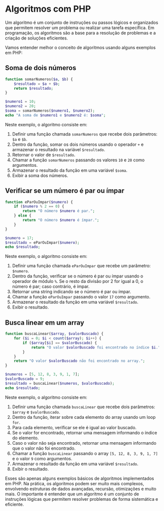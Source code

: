 # Algoritmos com PHP

Um algoritmo é um conjunto de instruções ou passos lógicos e organizados que permitem resolver um problema ou realizar uma tarefa específica. Em programação, os algoritmos são a base para a resolução de problemas e a criação de soluções eficientes.

Vamos entender melhor o conceito de algoritmos usando alguns exemplos em PHP:

## Soma de dois números

```php
function somarNumeros($a, $b) {
    $resultado = $a + $b;
    return $resultado;
}

$numero1 = 10;
$numero2 = 20;
$soma = somarNumeros($numero1, $numero2);
echo "A soma de $numero1 e $numero2 é: $soma";
```

Neste exemplo, o algoritmo consiste em:
1. Definir uma função chamada `somarNumeros` que recebe dois parâmetros: `$a` e `$b`.
2. Dentro da função, somar os dois números usando o operador `+` e armazenar o resultado na variável `$resultado`.
3. Retornar o valor de `$resultado`.
4. Chamar a função `somarNumeros` passando os valores `10` e `20` como argumentos.
5. Armazenar o resultado da função em uma variável `$soma`.
6. Exibir a soma dos números.

## Verificar se um número é par ou ímpar

```php
function eParOuImpar($numero) {
    if ($numero % 2 == 0) {
        return "O número $numero é par.";
    } else {
        return "O número $numero é ímpar.";
    }
}

$numero = 17;
$resultado = eParOuImpar($numero);
echo $resultado;
```

Neste exemplo, o algoritmo consiste em:
1. Definir uma função chamada `eParOuImpar` que recebe um parâmetro: `$numero`.
2. Dentro da função, verificar se o número é par ou ímpar usando o operador de módulo `%`. Se o resto da divisão por 2 for igual a 0, o número é par; caso contrário, é ímpar.
3. Retornar uma string indicando se o número é par ou ímpar.
4. Chamar a função `eParOuImpar` passando o valor `17` como argumento.
5. Armazenar o resultado da função em uma variável `$resultado`.
6. Exibir o resultado.

## Busca linear em um array

```php
function buscaLinear($array, $valorBuscado) {
    for ($i = 0; $i < count($array); $i++) {
        if ($array[$i] == $valorBuscado) {
            return "O valor $valorBuscado foi encontrado no índice $i.";
        }
    }
    return "O valor $valorBuscado não foi encontrado no array.";
}

$numeros = [5, 12, 8, 3, 9, 1, 7];
$valorBuscado = 9;
$resultado = buscaLinear($numeros, $valorBuscado);
echo $resultado;
```

Neste exemplo, o algoritmo consiste em:
1. Definir uma função chamada `buscaLinear` que recebe dois parâmetros: `$array` e `$valorBuscado`.
2. Dentro da função, iterar sobre cada elemento do array usando um loop `for`.
3. Para cada elemento, verificar se ele é igual ao valor buscado.
4. Se o valor for encontrado, retornar uma mensagem informando o índice do elemento.
5. Caso o valor não seja encontrado, retornar uma mensagem informando que o valor não foi encontrado.
6. Chamar a função `buscaLinear` passando o array `[5, 12, 8, 3, 9, 1, 7]` e o valor `9` como argumentos.
7. Armazenar o resultado da função em uma variável `$resultado`.
8. Exibir o resultado.

Esses são apenas alguns exemplos básicos de algoritmos implementados em PHP. Na prática, os algoritmos podem ser muito mais complexos, envolvendo estruturas de dados avançadas, recursão, otimizações e muito mais. O importante é entender que um algoritmo é um conjunto de instruções lógicas que permitem resolver problemas de forma sistemática e eficiente.